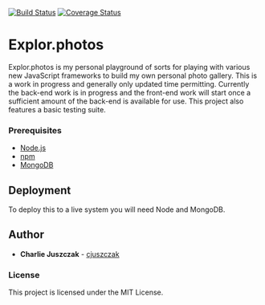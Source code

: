 [![Build Status](https://travis-ci.org/cjuszczak/explorphotos.svg?branch=master)](https://travis-ci.org/cjuszczak/explorphotos) [![Coverage Status](https://coveralls.io/repos/github/cjuszczak/explorphotos/badge.svg?branch=master)](https://coveralls.io/github/cjuszczak/explorphotos?branch=master) 

# Explor.photos

Explor.photos is my personal playground of sorts for playing with various new JavaScript frameworks to build my own personal photo gallery. This is a work in progress and generally only updated time permitting. Currently the back-end work is in progress and the front-end work will start once a sufficient amount of the back-end is available for use. This project also features a basic testing suite.

### Prerequisites

* [Node.js](https://nodejs.org)
* [npm](https://www.npmjs.org)
* [MongoDB](https://mongodb.com)

## Deployment

To deploy this to a live system you will need Node and MongoDB.

## Author

* **Charlie Juszczak** - [cjuszczak](https://github.com/cjuszczak)

### License

This project is licensed under the MIT License.

